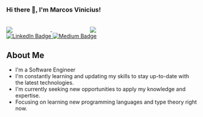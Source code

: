 ### Hi there 👋, I'm Marcos Vinicius!

<div style="display: inline_block"><br>
  <a class="github-stats" href="https://github.com/Marcos30004347/Marcos30004347">
    <img align="center" style="margin-right: 100px;" src="https://github-readme-stats.vercel.app/api?username=Marcos30004347&count_private=true&show_icons=true&theme=tokyonight&hide=issues,stars" />
  </a>

  <a class="github-stats" href="https://github.com/anuraghazra/convoychat">
    <img align="center" style="margin-left: 100px;" src="https://github-readme-stats.vercel.app/api/top-langs/?username=Marcos30004347&langs_count=5&theme=tokyonight&layout=compact" />
  </a>
 
</div> 

<div id="badges">
  <a href="https://www.linkedin.com/in/marcos-vinicius-bb7812166/">
    <img src="https://img.shields.io/badge/LinkedIn-blue?style=for-the-badge&logo=linkedin&logoColor=white" alt="LinkedIn Badge"/>
  </a>
  <a href="https://medium.com/@marcos30004347">
    <img src="https://img.shields.io/badge/Medium-white?style=for-the-badge&logo=medium&logoColor=black" alt="Medium Badge"/>
  </a>
</div>

<div id="bio">
  <h2>About Me</h2>
  <ul>
    <li>I'm a Software Engineer</li>
    <li>I'm constantly learning and updating my skills to stay up-to-date with the latest technologies.</li>   
    <li>I'm currently seeking new opportunities to apply my knowledge and expertise.</li>
    <li>Focusing on learning new programming languages and type theory right now.</li>
  </ul>
</div>

<!--
**Marcos30004347/Marcos30004347** is a ✨ _special_ ✨ repository because its `README.md` (this file) appears on your GitHub profile.

Here are some ideas to get you started:

- 🔭 I’m currently working on ...
- 🌱 I’m currently learning ...
- 👯 I’m looking to collaborate on ...
- 🤔 I’m looking for help with ...
- 💬 Ask me about ...
- 📫 How to reach me: ...
- 😄 Pronouns: ...
- ⚡ Fun fact: ...
-->
